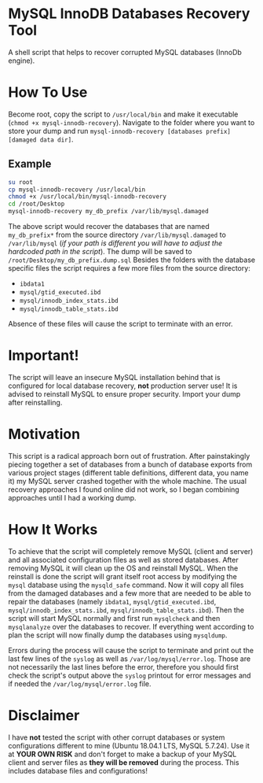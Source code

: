 # MySQL InnoDB Databases Recovery Tool
A shell script that helps to recover corrupted MySQL databases (InnoDb engine).

# How To Use
Become root, copy the script to `/usr/local/bin` and make it executable (`chmod +x mysql-innodb-recovery`). Navigate to the folder where you want to store your dump and run `mysql-innodb-recovery [databases prefix] [damaged data dir]`.

## Example
```bash
su root
cp mysql-innodb-recovery /usr/local/bin
chmod +x /usr/local/bin/mysql-innodb-recovery
cd /root/Desktop
mysql-innodb-recovery my_db_prefix /var/lib/mysql.damaged
```

The above script would recover the databases that are named `my_db_prefix*` from the source directory `/var/lib/mysql.damaged` to `/var/lib/mysql` (*if your path is different you will have to adjust the hardcoded path in the script*). The dump will be saved to `/root/Desktop/my_db_prefix.dump.sql` Besides the folders with the database specific files the script requires a few more files from the source directory: 

- `ibdata1`
- `mysql/gtid_executed.ibd`
- `mysql/innodb_index_stats.ibd` 
- `mysql/innodb_table_stats.ibd` 

Absence of these files will cause the script to terminate with an error.

# Important!
The script will leave an insecure MySQL installation behind that is configured for local database recovery, **not** production server use! It is advised to reinstall MySQL to ensure proper security. Import your dump after reinstalling. 

# Motivation
This script is a radical approach born out of frustration. After painstakingly piecing together a set of databases from a bunch of database exports from various project stages (different table definitions, different data, you name it) my MySQL server crashed together with the whole machine. The usual recovery approaches I found online did not work, so I began combining approaches until I had a working dump.

# How It Works
To achieve that the script will completely remove MySQL (client and server) and all associated configuration files as well as stored databases. After removing MySQL it will clean up the OS and reinstall MySQL. When the reinstall is done the script will grant itself root access by modifying the `mysql` database using the `mysqld_safe` command. Now it will copy all files from the damaged databases and a few more that are needed to be able to repair the databases (namely `ibdata1`, `mysql/gtid_executed.ibd`, `mysql/innodb_index_stats.ibd`, `mysql/innodb_table_stats.ibd`). Then the script will start MySQL normally and first run `mysqlcheck` and then `mysqlanalyze` over the databases to recover. If everything went according to plan the script will now finally dump the databases using `mysqldump`. 

Errors during the process will cause the script to terminate and print out the last few lines of the `syslog` as well as `/var/log/mysql/error.log`. Those are not necessarily the last lines before the error, therefore you should first check the script's output above the `syslog` printout for error messages and if needed the `/var/log/mysql/error.log` file.

# Disclaimer
I have **not** tested the script with other corrupt databases or system configurations different to mine (Ubuntu 18.04.1 LTS, MySQL 5.7.24). Use it at **YOUR OWN RISK** and don't forget to make a backup of your MySQL client and server files as **they will be removed** during the process. This includes database files and configurations! 
